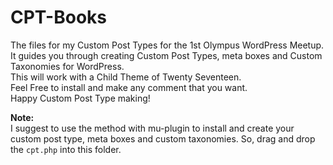 # CPT-Books
The files for my Custom Post Types for the 1st Olympus WordPress Meetup.</br>
It guides you through creating Custom Post Types, meta boxes and Custom Taxonomies for WordPress.</br>
This will work with a Child Theme of Twenty Seventeen.</br>
Feel Free to install and make any comment that you want. </br>
Happy Custom Post Type making!</br>

<b>Note: </b></br>
I suggest to use the method with mu-plugin to install and create your custom post type, meta boxes and custom taxonomies. So, drag and drop the `cpt.php` into this folder.

